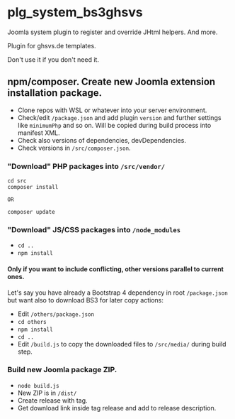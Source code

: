 # plg_system_bs3ghsvs
Joomla system plugin to register and override JHtml helpers. And more.

Plugin for ghsvs.de templates.

Don't use it if you don't need it.

## npm/composer. Create new Joomla extension installation package.
- Clone repos with WSL or whatever into your server environment.
- Check/edit `/package.json` and add plugin `version` and further settings like `minimumPhp` and so on. Will be copied during build process into manifest XML.
- Check also versions of dependencies, devDependencies.
- Check versions in `/src/composer.json`.

### "Download" PHP packages into `/src/vendor/`

```
cd src
composer install

OR

composer update
```

### "Download" JS/CSS packages into `/node_modules`
- `cd ..`
- `npm install`

#### Only if you want to include conflicting, other versions parallel to current ones.

Let's say you have already a Bootstrap 4 dependency in root `/package.json` but want also to download BS3 for later copy actions:

- Edit `/others/package.json`
- `cd others`
- `npm install`
- `cd ..`
- Edit `/build.js` to copy the downloaded files to `/src/media/` during build step.
 
### Build new Joomla package ZIP.

- `node build.js`
- New ZIP is in `/dist/`
- Create release with tag.
- Get download link inside tag release and add to release description.

